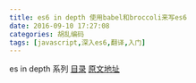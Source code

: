 ```yaml
---
title: es6 in depth 使用babel和broccoli来写es6
date: 2016-09-10 17:27:08
categories: 胡乱编码
tags: [javascript,深入es6,翻译,入门]
---
```

es in depth 系列 [目录](/2016/09/10/es6-in-depth-content/) [原文地址](https://hacks.mozilla.org/category/es6-in-depth/)